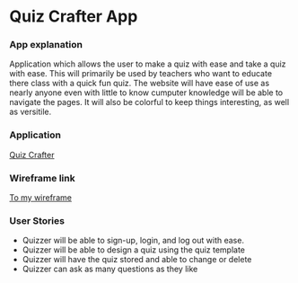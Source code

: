# Quiz Crafter App

### App explanation
Application which allows the user to make a quiz with ease and take a quiz with ease.
This will primarily be used by teachers who want to educate there class with a
quick fun quiz. The website will have ease of use as nearly anyone even with
little to know cumputer knowledge will be able to navigate the pages. It will
also be colorful to keep things interesting, as well as versitile.

### Application
[Quiz Crafter](https://jintekiwarrior.github.io/createQuiz-client/)

### Wireframe link
[To my wireframe](https://i.imgur.com/IF5bjep.jpeg)

### User Stories
- Quizzer will be able to sign-up, login, and log out with ease.
- Quizzer will be able to design a quiz using the quiz template
- Quizzer will have the quiz stored and able to change or delete
- Quizzer can ask as many questions as they like
